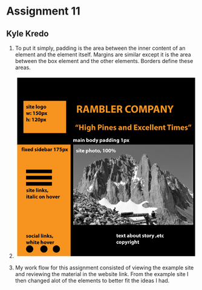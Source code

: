 # Assignment 11
## Kyle Kredo

1. To put it simply, padding is the area between the inner content of an element and the element itself. Margins are similar except it is the area between the box element and the other elements. Borders define these areas.

2. ![My Site](./images/mockup.png)

3. My work flow for this assignment consisted of viewing the example site and reviewing the material in the website link. From the example site I then changed alot of the elements to better fit the ideas I had.
